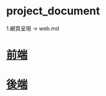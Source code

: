# project_document
1.網頁呈現 -> web.md
<br>
# [前端](https://github.com/LifanC/project_client)
# [後端](https://github.com/LifanC/project_server)